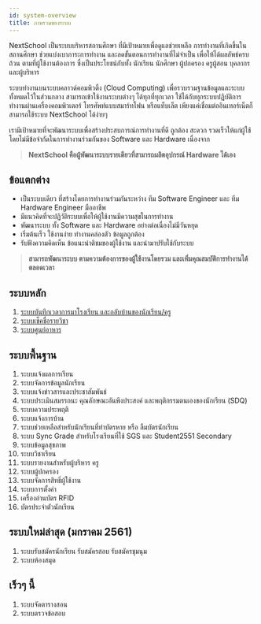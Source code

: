 ```yaml
---
id: system-overview
title: ภาพรวมของระบบ
---
```


NextSchool เป็นระบบบริหารสถานศึกษา ที่มีเป้าหมายเพื่อดูแลช่วยเหลือ การทำงานที่เกิดขึ้นในสถานศึกษา ช่วยแบ่งเบาภาระการทำงาน และลดขั้นตอนการทำงานที่ไม่จำเป็น เพื่อให้ได้ผลลัพธ์ครบถ้วน ตามที่ผู้ใช้งานต้องการ ซึ่งเป็นประโยชน์กับทั้ง นักเรียน นักศึกษา ผู้ปกครอง ครูผู้สอน บุคลากร และผู้บริหาร

ระบบทำงานบนระบบคลาวด์คอมพิวติ้ง (Cloud Computing) เพื่อรวบรวมฐานข้อมูลและระบบทั้งหมดไว้ในส่วนกลาง สามารถเข้าใช้งานระบบต่างๆ ได้ทุกที่ทุกเวลา ใช้ได้กับทุกระบบปฏิบัติการ ทำงานผ่านเครื่องคอมพิวเตอร์ โทรศัพท์แบบสมาร์ทโฟน หรือแท็บเล็ต เพียงแค่เชื่อมต่ออินเทอร์เน็ตก็สามารถใช้ระบบ NextSchool ได้ง่ายๆ

เรามีเป้าหมายที่จะพัฒนาระบบเพื่อสร้างประสบการณ์การทำงานที่ดี ถูกต้อง สะดวก รวดเร็วให้แก่ผู้ใช้ โดยไม่มีข้อจำกัดในการทำงานร่วมกันของ Software และ Hardware เนื่องจาก

> **NextSchool คือผู้พัฒนาระบบรายเดียวที่สามารถผลิตอุปกรณ์ Hardware ได้เอง**

## ข้อแตกต่าง

* เป็นระบบเดียว ที่สร้างโดยการทำงานร่วมกันระหว่าง ทีม Software Engineer และ ทีม Hardware Engineer มืออาชีพ
* มีแนวคิดที่จะปฏิวัติระบบเพื่อให้ผู้ใช้งานมีความสุขในการทำงาน
* พัฒนาระบบ ทั้ง Software และ Hardware อย่างต่อเนื่องไม่มีวันหยุด
* เริ่มต้นเร็ว ใช้งานง่าย ทำงานคล่องตัว ข้อมูลถูกต้อง
* รับฟังความคิดเห็น ข้อแนะนำติชมของผู้ใช้งาน และนำมาปรับใช้กับระบบ

> **สามารถพัฒนาระบบ ตามความต้องการของผู้ใช้งานโดยรวม และเพิ่มคุณสมบัติการทำงานได้ ตลอดเวลา**

## ระบบหลัก

1. [ระบบบันทึกเวลาการมาโรงเรียน และกลับบ้านของนักเรียน/ครู](/docs/clockin.html)
2. [ระบบเช็คชื่อรายวิชา](/docs/scaninclass.html)
3. [ระบบศูนย์อาหาร](/docs/foodcourt.html)

## ระบบพื้นฐาน

1. ระบบแจ้งผลการเรียน
2. ระบบจัดการข้อมูลนักเรียน
3. ระบบแจ้งข่าวสารและประชาสัมพันธ์
4. ระบบประเมินสมรรถนะ คุณลักษณะอันพึงประสงค์ และพฤติกรรมตนเองของนักเรียน (SDQ)
5. ระบบความประพฤติ
6. ระบบแจ้งการบ้าน
7. ระบบช่วยเหลือสำหรับนักเรียนที่ทำบัตรหาย หรือ ลืมบัตรนักเรียน
8. ระบบ Sync Grade สำหรับโรงเรียนที่ใช้ SGS และ Student2551 Secondary
9. ระบบข้อมูลสุขภาพ
10. ระบบวิชาเรียน
11. ระบบรายงานสำหรับผู้บริหาร ครู
12. ระบบผู้ปกครอง
13. ระบบจัดการสิทธิ์ผู้ใช้งาน
14. ระบบการตั้งค่า
15. เครื่องอ่านบัตร RFID
16. บัตรประจำตัวนักเรียน

## ระบบใหม่ล่าสุด (มกราคม 2561)

1. ระบบรับสมัครนักเรียน รับสมัครสอบ รับสมัครชุมนุม
2. ระบบห้องสมุด

## เร็วๆ นี้

1. ระบบจัดตารางสอน
2. ระบบตรวจข้อสอบ
